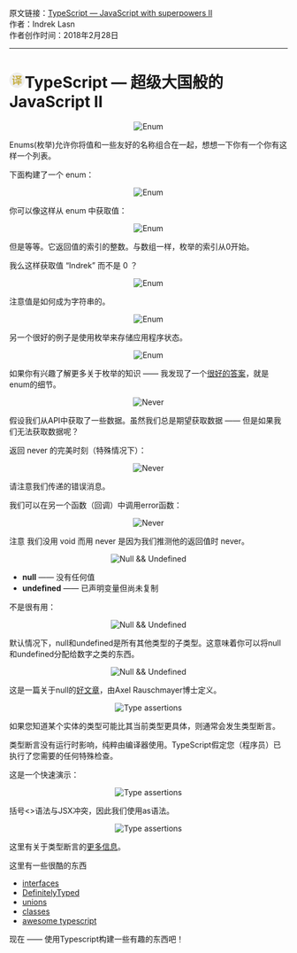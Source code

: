 原文链接：[TypeScript — JavaScript with superpowers II](https://medium.freecodecamp.org/typescript-javascript-with-super-powers-a333b0fcabc9 "TypeScript — 超级大国般的JavaScript") <br/>
作者：Indrek Lasn <br/>
作者创作时间：2018年2月28日

------------------------------------------------------------------------------------------------

# <img src="https://github.com/jimwong666/FEstart/blob/master/translatedArticles/images/publicFile/icon_teranlation.png" alt="译文">TypeScript — 超级大国般的JavaScript II

<p align="center">
<img src="https://www.strilliant.com/images/1*lrVNbYOEn_ni9NNRTY0r7w.png" alt="Enum">
</p>

Enums(枚举)允许你将值和一些友好的名称组合在一起，想想一下你有一个你有这样一个列表。

下面构建了一个 enum：

<p align="center">
<img src="https://www.strilliant.com/images/1*4qFIKpovAtDdkA0HkrqEVw.png" alt="Enum">
</p>

你可以像这样从 enum 中获取值：

<p align="center">
<img src="https://www.strilliant.com/images/1*KaoKC7ZCuXwLPR_1ntY9SQ.png" alt="Enum">
</p>

但是等等。它返回值的索引的整数。与数组一样，枚举的索引从0开始。

我么这样获取值 “Indrek” 而不是 0 ？

<p align="center">
<img src="https://www.strilliant.com/images/1*ymUuAzpdwzeMc3522yb0MA.png" alt="Enum">
</p>

注意值是如何成为字符串的。

<p align="center">
<img src="https://www.strilliant.com/images/1*XnRIFhuCMpJFp8CmVUnf3g.png" alt="Enum">
</p>

另一个很好的例子是使用枚举来存储应用程序状态。

<p align="center">
<img src="https://www.strilliant.com/images/1*nOLoMIf6YLl0XbFoPWeHmw.png" alt="Enum">
</p>

如果你有兴趣了解更多关于枚举的知识 —— 我发现了一个[很好的答案](https://stackoverflow.com/questions/28818849/how-do-the-different-enum-variants-work-in-typescript/28818850#28818850 "Enum")，就是enum的细节。

<p align="center">
<img src="https://www.strilliant.com/images/1*DKPVSnf7PVjrdDY_Fvz6EQ.png" alt="Never">
</p>

假设我们从API中获取了一些数据。虽然我们总是期望获取数据 —— 但是如果我们无法获取数据呢？

返回 never 的完美时刻（特殊情况下）：

<p align="center">
<img src="https://www.strilliant.com/images/1*lkfWaSP6G8YfqWjoFWqh4w.png" alt="Never">
</p>

请注意我们传递的错误消息。

我们可以在另一个函数（回调）中调用error函数：

<p align="center">
<img src="https://www.strilliant.com/images/1*oZ4Ya3w5ypd6BM3AeF1nRA.png" alt="Never">
</p>

注意 我们没用 void 而用 never 是因为我们推测他的返回值时 never。

<p align="center">
<img src="https://www.strilliant.com/images/1*bgzesRZpes2KJYFRWRgFkw.png" alt="Null && Undefined">
</p>

* **null** —— 没有任何值
* **undefined** —— 已声明变量但尚未复制

不是很有用：

<p align="center">
<img src="https://www.strilliant.com/images/1*PwsNVPPzy7qav43uRHKBRg.png" alt="Null && Undefined">
</p>

默认情况下，null和undefined是所有其他类型的子类型。这意味着你可以将null和undefined分配给数字之类的东西。

<p align="center">
<img src="https://www.strilliant.com/images/1*q6FsoxR0Qou54lG040J2KQ.jpeg" alt="Null && Undefined">
</p>

这是一篇关于null的[好文章](http://2ality.com/2013/04/quirk-undefined.html "Null && Undefined")，由Axel Rauschmayer博士定义。

<p align="center">
<img src="https://www.strilliant.com/images/1*x3Y773t23Pc1VlhYWXB0TQ.png" alt="Type assertions">
</p>

如果您知道某个实体的类型可能比其当前类型更具体，则通常会发生类型断言。

类型断言没有运行时影响，纯粹由编译器使用。TypeScript假定您（程序员）已执行了您需要的任何特殊检查。

这是一个快速演示：

<p align="center">
<img src="https://www.strilliant.com/images/1*LGa_fcmyWZSCzduOKqHgpw.png" alt="Type assertions">
</p>

括号<>语法与JSX冲突，因此我们使用as语法。

<p align="center">
<img src="https://www.strilliant.com/images/1*GgrkjRVkPhwu7hHAacWwaQ.png" alt="Type assertions">
</p>

这里有关于类型断言的[更多信息](https://basarat.gitbooks.io/typescript/docs/types/type-assertion.html "type assertions")。

这里有一些很酷的东西
* [interfaces](https://basarat.gitbooks.io/typescript/docs/types/interfaces.html "interfaces")
* [DefinitelyTyped](https://github.com/DefinitelyTyped/DefinitelyTyped "DefinitelyTyped")
* [unions](https://basarat.gitbooks.io/typescript/docs/types/discriminated-unions.html "unions")
* [classes](https://www.typescriptlang.org/docs/handbook/classes.html "classes")
* [awesome typescript](https://github.com/dzharii/awesome-typescript "awesome typescript")

现在 —— 使用Typescript构建一些有趣的东西吧！